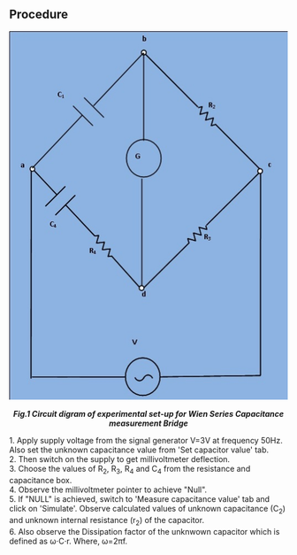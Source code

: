 ## Procedure

<div align="center">
<img src="images/procedure.jpg" />

***Fig.1 Circuit digram of experimental set-up for Wien Series Capacitance measurement Bridge***
</div>
1. Apply supply voltage from the signal generator V=3V at frequency 50Hz. Also set the unknown capacitance value from 'Set capacitor value' tab.
 </br>
2. Then switch on the supply to get millivoltmeter deflection.
 </br>
3. Choose the values of  R<sub>2</sub>, R<sub>3</sub>, R<sub>4</sub> and C<sub>4</sub> from the resistance and capacitance box.
 </br>
4. Observe the millivoltmeter pointer to achieve "Null".
 </br>
5. If "NULL" is achieved, switch to 'Measure capacitance value' tab and click on 'Simulate'. Observe calculated values of unknown capacitance (C<sub>2</sub>) and unknown internal resistance (r<sub>2</sub>) of the capacitor.
 </br>
6. Also observe the Dissipation factor of the unknwown capacitor which is defined as ω⋅C⋅r. Where, ω=2πf.
<br>

<script id="MathJax-script" async src="https://cdn.jsdelivr.net/npm/mathjax@3/es5/tex-mml-chtml.js"></script>
